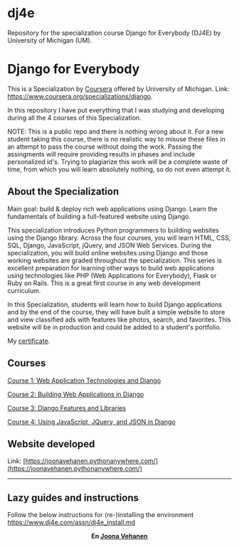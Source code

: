 # dj4e
Repository for the specialization course Django for Everybody (DJ4E) by University of Michigan (UM).  

# Django for Everybody

This is a Specialization by [Coursera](https://www.coursera.org/) offered by University of Michigan. Link: https://www.coursera.org/specializations/django.

In this repository I have put everything that I was studying and developing during all the 4 courses of this Specialization.

NOTE: This is a public repo and there is nothing wrong about it. For a new student taking this course, there is no realistic way to misuse these files in an attempt to pass the course
without doing the work. Passing the assingments will require providing results in phases and include personalized id's. Trying to plagiarize this work will be a complete waste of time,
from which you will learn absolutely nothing, so do not even attempt it.

## About the Specialization

Main goal: build & deploy rich web applications using Django. Learn the fundamentals of building a full-featured website using Django.

This specialization introduces Python programmers to building websites using the Django library. Across the four courses, you will learn HTML, CSS, SQL, Django, JavaScript, jQuery, and JSON Web Services. During the specialization, you will build online websites using Django and those working websites are graded throughout the specialization. This series is excellent preparation for learning other ways to build web applications using technologies like PHP (Web Applications for Everybody), Flask or Ruby on Rails. This is a great first course in any web development curriculum.

In this Specialization, students will learn how to build Django applications and by the end of the course, they will have built a simple website to store and view classified ads with features like photos, search, and favorites. This website will be in production and could be added to a student's portfolio.

My [certificate](TBD).


## Courses

[Course 1: Web Application Technologies and Django](/Web%20Application%20Technologies%20and%20Django)

[Course 2: Building Web Applications in Django](/Building%20Web%20Applications%20in%20Django)

[Course 3: Django Features and Libraries](/Django%20Features%20and%20Libraries)

[Course 4: Using JavaScript, JQuery, and JSON in Django](/Using%20JavaScript%2C%20JQuery%2C%20and%20JSON%20in%20Django)


## Website developed

Link: [https://joonavehanen.pythonanywhere.com/](https://joonavehanen.pythonanywhere.com/)


---

## Lazy guides and instructions

Follow the below instructions for (re-)installing the environment
https://www.dj4e.com/assn/dj4e_install.md

<p align="center"><strong>En <a href="https://www.linkedin.com/in/joona-vehanen-63536638/">Joona Vehanen</a></strong></p>
